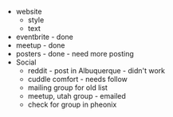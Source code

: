 * website
    * style
    * text
* eventbrite - done
* meetup - done
* posters - done - need more posting
* Social
    * reddit - post in Albuquerque - didn't work
    * cuddle comfort - needs follow
    * mailing group for old list
    * meetup, utah group - emailed
    * check for group in pheonix

    

